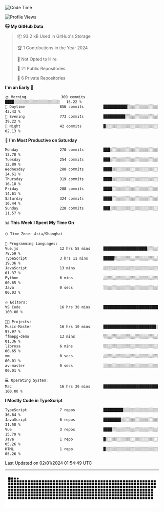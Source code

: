 <!--
<picture>
  <source
    srcset="https://github-readme-stats.vercel.app/api?username=kevinxft&show_icons=true&theme=dark"
    media="(prefers-color-scheme: dark)"
  />
  <source
    srcset="https://github-readme-stats.vercel.app/api?username=kevinxft&show_icons=true"
    media="(prefers-color-scheme: light), (prefers-color-scheme: no-preference)"
  />
  <img src="https://github-readme-stats.vercel.app/api?username=kevinxft&show_icons=true" />
</picture>
-->

<!--START_SECTION:waka-->
![Code Time](http://img.shields.io/badge/Code%20Time-1%2C430%20hrs%2017%20mins-blue)

![Profile Views](http://img.shields.io/badge/Profile%20Views-0-blue)

**🐱 My GitHub Data** 

> 📦 93.2 kB Used in GitHub's Storage 
 > 
> 🏆 1 Contributions in the Year 2024
 > 
> 🚫 Not Opted to Hire
 > 
> 📜 21 Public Repositories 
 > 
> 🔑 6 Private Repositories 
 > 
**I'm an Early 🐤** 

```text
🌞 Morning                300 commits         ████░░░░░░░░░░░░░░░░░░░░░   15.22 % 
🌆 Daytime                856 commits         ███████████░░░░░░░░░░░░░░   43.43 % 
🌃 Evening                773 commits         ██████████░░░░░░░░░░░░░░░   39.22 % 
🌙 Night                  42 commits          █░░░░░░░░░░░░░░░░░░░░░░░░   02.13 % 
```
📅 **I'm Most Productive on Saturday** 

```text
Monday                   270 commits         ███░░░░░░░░░░░░░░░░░░░░░░   13.70 % 
Tuesday                  254 commits         ███░░░░░░░░░░░░░░░░░░░░░░   12.89 % 
Wednesday                288 commits         ████░░░░░░░░░░░░░░░░░░░░░   14.61 % 
Thursday                 319 commits         ████░░░░░░░░░░░░░░░░░░░░░   16.18 % 
Friday                   288 commits         ████░░░░░░░░░░░░░░░░░░░░░   14.61 % 
Saturday                 324 commits         ████░░░░░░░░░░░░░░░░░░░░░   16.44 % 
Sunday                   228 commits         ███░░░░░░░░░░░░░░░░░░░░░░   11.57 % 
```


📊 **This Week I Spent My Time On** 

```text
🕑︎ Time Zone: Asia/Shanghai

💬 Programming Languages: 
Vue.js                   12 hrs 58 mins      ████████████████████░░░░░   78.59 % 
TypeScript               3 hrs 11 mins       █████░░░░░░░░░░░░░░░░░░░░   19.36 % 
JavaScript               13 mins             ░░░░░░░░░░░░░░░░░░░░░░░░░   01.37 % 
Python                   6 mins              ░░░░░░░░░░░░░░░░░░░░░░░░░   00.65 % 
Java                     0 secs              ░░░░░░░░░░░░░░░░░░░░░░░░░   00.03 % 

🔥 Editors: 
VS Code                  16 hrs 30 mins      █████████████████████████   100.00 % 

🐱‍💻 Projects: 
Music-Master             16 hrs 10 mins      ████████████████████████░   97.97 % 
ffmepg-demo              13 mins             ░░░░░░░░░░░░░░░░░░░░░░░░░   01.36 % 
librosa                  6 mins              ░░░░░░░░░░░░░░░░░░░░░░░░░   00.65 % 
mm                       0 secs              ░░░░░░░░░░░░░░░░░░░░░░░░░   00.01 % 
av-master                0 secs              ░░░░░░░░░░░░░░░░░░░░░░░░░   00.01 % 

💻 Operating System: 
Mac                      16 hrs 30 mins      █████████████████████████   100.00 % 
```

**I Mostly Code in TypeScript** 

```text
TypeScript               7 repos             █████████░░░░░░░░░░░░░░░░   36.84 % 
JavaScript               6 repos             ████████░░░░░░░░░░░░░░░░░   31.58 % 
Vue                      3 repos             ████░░░░░░░░░░░░░░░░░░░░░   15.79 % 
Java                     1 repo              █░░░░░░░░░░░░░░░░░░░░░░░░   05.26 % 
HTML                     1 repo              █░░░░░░░░░░░░░░░░░░░░░░░░   05.26 % 
```




 Last Updated on 02/01/2024 01:54:49 UTC
<!--END_SECTION:waka-->

---

<picture>
  <source media="(prefers-color-scheme: dark)" srcset="https://raw.githubusercontent.com/kevinxft/kevinxft/output/github-contribution-grid-snake-dark.svg">
  <source media="(prefers-color-scheme: light)" srcset="https://raw.githubusercontent.com/kevinxft/kevinxft/output/github-contribution-grid-snake.svg">
  <img alt="github contribution grid snake animation" src="https://raw.githubusercontent.com/kevinxft/kevinxft/output/github-contribution-grid-snake.svg">
</picture>